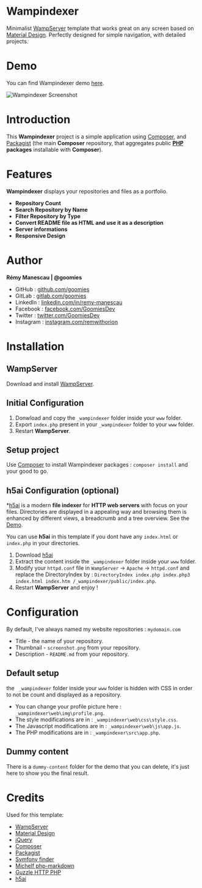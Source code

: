 # Wampindexer
Minimalist [WampServer](http://www.wampserver.com) template that works great on any screen based on [Material Design](https://material.io/design). Perfectly designed for simple navigation, with detailed projects.

# Demo
You can find Wampindexer demo [here](https://goomies.fr/wampindexer).

![Wampindexer Screenshot](https://goomies.fr/wampindexer/screenshot.png)

# Introduction
This **Wampindexer** project is a simple application using [Composer](https://getcomposer.org), and [Packagist](https://packagist.org) (the main **Composer** repository, that aggregates public **[PHP](https://www.php.net) packages** installable with **Composer**).

# Features
**Wampindexer** displays your repositories and files as a portfolio.

- **Repository Count**
- **Search Repository by Name**
- **Filter Repository by Type**
- **Convert README file as HTML and use it as a description**
- **Server informations**
- **Responsive Design**

# Author
**Rémy Manescau | @goomies**

- GitHub : [github.com/goomies](https://github.com/goomies)
- GitLab : [gitlab.com/goomies](https://gitlab.com/goomies)
- LinkedIn : [linkedin.com/in/remy-manescau](https://www.linkedin.com/in/remy-manescau)
- Facebook : [facebook.com/GoomiesDev](https://www.facebook.com/GoomiesDev)
- Twitter : [twitter.com/GoomiesDev](https://twitter.com/GoomiesDev)
- Instagram : [instagram.com/remwithorion](https://www.instagram.com/remwithorion) 


# Installation

## WampServer
Download and install [WampServer](http://www.wampserver.com/).

## Initial Configuration
1. Donwload and copy the `_wampindexer` folder inside your `www` folder.
2. Export `index.php` present in your `_wampindexer` folder to your `www` folder.
3. Restart **WampServer**.

## Setup project
Use [Composer](https://getcomposer.org/) to install Wampindexer packages : `composer install` and your good to go.

## h5ai Configuration (optional)
*[h5ai](https://larsjung.de/h5ai/) is a modern **file indexer** for **HTTP web servers** with focus on your files. Directories are displayed in a appealing way and browsing them is enhanced by different views, a breadcrumb and a tree overview. See the [Demo](https://larsjung.de/h5ai/demo/).

You can use **h5ai** in this template if you dont have any `index.html` or `index.php` in your directories.

1. Download [h5ai](https://larsjung.de/h5ai/)
2. Extract the content inside the `_wampindexer` folder inside your `www` folder.
3. Modify your `httpd.conf` file in `WampServer` -> `Apache` -> `httpd.conf` and replace the DirectoryIndex by : `DirectoryIndex index.php index.php3 index.html index.htm /_wampindexer/public/index.php`.
4. Restart **WampServer** and enjoy !

# Configuration
By default, I've always named my website repositories : `mydomain.com`

* Title - the name of your repository.
* Thumbnail - `screenshot.png` from your repository.
* Description - `README.md` from your repository.

## Default setup
the ` _wampindexer` folder inside your `www` folder is hidden with CSS in order to not be count and displayed as a repository.
- You can change your profile picture here : `_wampindexer\web\img\profile.png`.
- The style modifications are in : `_wampindexer\web\css\style.css`.
- The Javascript modifications are in : `_wampindexer\web\js\app.js`.
- The PHP modifications are in : `_wampindexer\src\app.php`.

## Dummy content
There is a `dummy-content` folder for the demo that you can delete, it's just here to show you the final result.


# Credits
Used for this template:

* [WampServer](http://www.wampserver.com/)
* [Material Design](https://material.io/design/)
* [jQuery](https://jquery.com/)
* [Composer](https://getcomposer.org/)
* [Packagist](https://packagist.org/)
* [Symfony finder](https://packagist.org/packages/symfony/finder)
* [Michelf php-markdown](https://packagist.org/packages/michelf/php-markdown)
* [Guzzle HTTP PHP](https://packagist.org/packages/guzzlehttp/guzzle)
* [h5ai](https://larsjung.de/h5ai/)